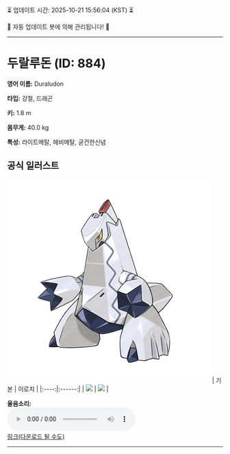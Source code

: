 
⏳ 업데이트 시간: 2025-10-21 15:56:04 (KST) ⏳

🤖 자동 업데이트 봇에 의해 관리됩니다! 🤖

---

# 두랄루돈 (ID: 884)
**영어 이름:** Duraludon

**타입:** 강철, 드래곤

**키:** 1.8 m

**몸무게:** 40.0 kg

**특성:** 라이트메탈, 헤비메탈, 굳건한신념

## 공식 일러스트
![](https://raw.githubusercontent.com/PokeAPI/sprites/master/sprites/pokemon/other/official-artwork/884.png)
| 기본 | 이로치 |
|:----:|:------:|
| <img src="http://play.pokemonshowdown.com/sprites/ani/duraludon.gif" width="200"> | <img src="http://play.pokemonshowdown.com/sprites/ani-shiny/duraludon.gif" width="200"> |

**울음소리:**<br><audio controls src="https://raw.githubusercontent.com/PokeAPI/cries/main/cries/pokemon/latest/884.ogg"></audio><br> [링크(다운로드 될 수도)](https://raw.githubusercontent.com/PokeAPI/cries/main/cries/pokemon/latest/884.ogg)


---
